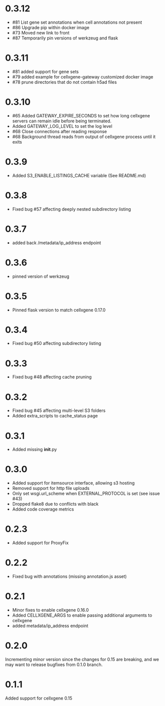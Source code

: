 # 0.3.12

* #81 List gene set annotations when cell annotations not present
* #86 Upgrade pip within docker image
* #73 Moved new link to front
* #87 Temporarily pin versions of werkzeug and flask


# 0.3.11

* #81 added support for gene sets
* #79 added example for cellxgene-gateway customized docker image
* #78 prune directories that do not contain h5ad files

# 0.3.10

* #65 Added GATEWAY_EXPIRE_SECONDS to set how long cellxgene servers can remain idle before being terminated.
* Added GATEWAY_LOG_LEVEL to set the log level
* #68 Close connections after reading response
* #68 Background thread reads from output of cellxgene process until it exits

# 0.3.9

* Added S3_ENABLE_LISTINGS_CACHE variable (See README.md)

# 0.3.8

* Fixed bug #57 affecting deeply nested subdirectory listing

# 0.3.7

* added back /metadata/ip_address endpoint

# 0.3.6

* pinned version of werkzeug

# 0.3.5

* Pinned flask version to match cellxgene 0.17.0

# 0.3.4

* Fixed bug #50 affecting subdirectory listing

# 0.3.3

* Fixed bug #48 affecting cache pruning

# 0.3.2

 * Fixed bug #45 affecting multi-level S3 folders
 * Added extra_scripts to cache_status page

# 0.3.1

 * Added missing __init__.py

# 0.3.0

 * Added support for itemsource interface, allowing s3 hosting
 * Removed support for http file uploads
 * Only set wsgi.url_scheme when EXTERNAL_PROTOCOL is set (see issue #43) 
 * Dropped flake8 due to conflicts with black
 * Added code coverage metrics

# 0.2.3

 * Added support for ProxyFix

# 0.2.2

  * Fixed bug with annotations (missing annotation.js asset)

# 0.2.1

  * Minor fixes to enable cellxgene 0.16.0
  * Added CELLXGENE_ARGS to enable passing additional arguments to cellxgene
  * added metadata/ip_address endpoint

# 0.2.0

Incrementing minor version since the changes for 0.15 are breaking, and we may want to release bugfixes from 0.1.0 branch.

# 0.1.1

Added support for cellxgene 0.15
